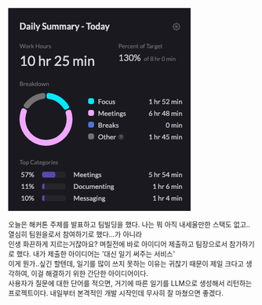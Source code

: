 <img src="/Tracking_Time/2_Feb/250225.png">

오늘은 해커톤 주제를 발표하고 팀빌딩을 했다. 나는 뭐 아직 내세울만한 스택도 없고..열심히 팀원을로서 참여하기로 했다...가 아니라<br>
인생 화끈하게 지르는거잖아요? 며칠전에 바로 아이디어 제출하고 팀장으로서 참가하기로 했다. 내가 제출한 아이디어는 '대신 일기 써주는 서비스'<br>
이게 뭔가..싶긴 할텐데, 일기를 많이 쓰지 못하는 이유는 귀찮기 때문이 제일 크다고 생각하여, 이걸 해결하기 위한 간단한 아이디어이다.<br>
사용자가 질문에 대한 단어를 적으면, 거기에 따른 일기를 LLM으로 생성해서 리턴하는 프로젝트이다. 내일부터 본격적인 개발 시작인데 무사히 잘 마쳤으면 좋겠다.